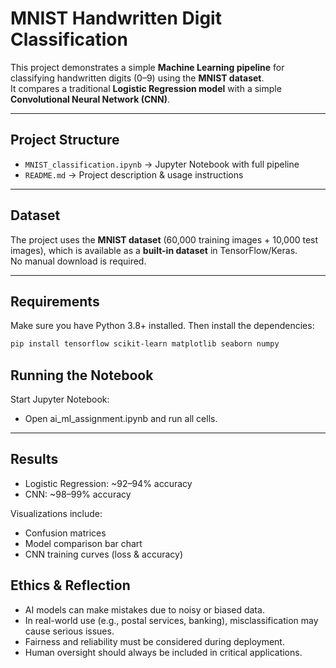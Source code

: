 # MNIST Handwritten Digit Classification

This project demonstrates a simple **Machine Learning pipeline** for classifying handwritten digits (0–9) using the **MNIST dataset**.  
It compares a traditional **Logistic Regression model** with a simple **Convolutional Neural Network (CNN)**.

---

## Project Structure
- `MNIST_classification.ipynb` → Jupyter Notebook with full pipeline
- `README.md` → Project description & usage instructions

---

##  Dataset
The project uses the **MNIST dataset** (60,000 training images + 10,000 test images), which is available as a **built-in dataset** in TensorFlow/Keras.  
No manual download is required.

---

## Requirements
Make sure you have Python 3.8+ installed. Then install the dependencies:

```bash
pip install tensorflow scikit-learn matplotlib seaborn numpy
```
## Running the Notebook

Start Jupyter Notebook:
- Open ai_ml_assignment.ipynb and run all cells.

---
## Results

- Logistic Regression: ~92–94% accuracy
- CNN: ~98–99% accuracy

Visualizations include:

- Confusion matrices
- Model comparison bar chart
- CNN training curves (loss & accuracy)

## Ethics & Reflection

- AI models can make mistakes due to noisy or biased data.
- In real-world use (e.g., postal services, banking), misclassification may cause serious issues.
- Fairness and reliability must be considered during deployment.
- Human oversight should always be included in critical applications.
